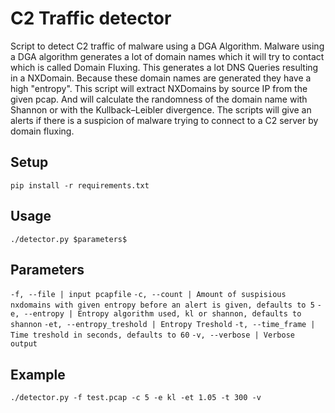 # C2 Traffic detector
Script to detect C2 traffic of malware using a DGA Algorithm. Malware using a DGA algorithm generates a lot of domain names which it will try to contact which is called Domain Fluxing. This generates a lot DNS Queries resulting in a NXDomain. Because these domain names are generated they have a high "entropy". This script will extract NXDomains by source IP from the given pcap. And will calculate the randomness of the domain name with Shannon or with the Kullback–Leibler divergence. The scripts will give an alerts if there is a suspicion of malware trying to connect to a C2 server by domain fluxing. 
 
## Setup
`pip install -r requirements.txt`
 
 ## Usage
`./detector.py $parameters$` 
 
 ## Parameters
 `-f, --file | input pcapfile`
 `-c, --count | Amount of suspisious nxdomains with given entropy before an alert is given, defaults to 5`
 `-e, --entropy | Entropy algorithm used, kl or shannon, defaults to shannon`
 `-et, --entropy_treshold | Entropy Treshold`
 `-t, --time_frame | Time treshold in seconds, defaults to 60`
 `-v, --verbose | Verbose output`

 ## Example
`./detector.py -f test.pcap -c 5 -e kl -et 1.05 -t 300 -v` 
